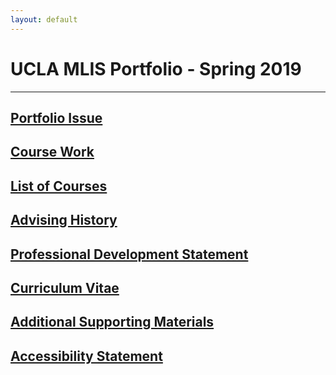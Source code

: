 ```yaml
---
layout: default
---
```




# UCLA MLIS Portfolio - Spring 2019
* * *


##  [Portfolio Issue](IssueStatement.md) 

##  [Course Work](CourseWork.md)

##  [List of Courses](./courselisttest.md) 

##  [Advising History](./advisinghistory.md)

##  [Professional Development Statement](./ProfessionalDevelopment.md)

##  [Curriculum Vitae](./Resume_pdf.pdf) 

##  [Additional Supporting Materials](./support.md)

##  [Accessibility Statement](/accessibility.md)
